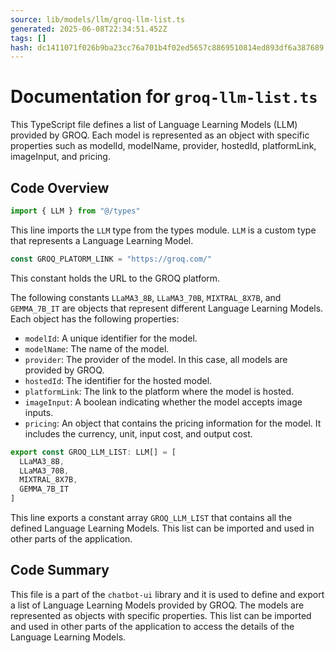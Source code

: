 ```yaml
---
source: lib/models/llm/groq-llm-list.ts
generated: 2025-06-08T22:34:51.452Z
tags: []
hash: dc1411071f026b9ba23cc76a701b4f02ed5657c8869510814ed893df6a387689
---
```


# Documentation for `groq-llm-list.ts`

This TypeScript file defines a list of Language Learning Models (LLM) provided by GROQ. Each model is represented as an object with specific properties such as modelId, modelName, provider, hostedId, platformLink, imageInput, and pricing.

## Code Overview

```ts
import { LLM } from "@/types"
```
This line imports the `LLM` type from the types module. `LLM` is a custom type that represents a Language Learning Model.

```ts
const GROQ_PLATORM_LINK = "https://groq.com/"
```
This constant holds the URL to the GROQ platform.

The following constants `LLaMA3_8B`, `LLaMA3_70B`, `MIXTRAL_8X7B`, and `GEMMA_7B_IT` are objects that represent different Language Learning Models. Each object has the following properties:

- `modelId`: A unique identifier for the model.
- `modelName`: The name of the model.
- `provider`: The provider of the model. In this case, all models are provided by GROQ.
- `hostedId`: The identifier for the hosted model.
- `platformLink`: The link to the platform where the model is hosted.
- `imageInput`: A boolean indicating whether the model accepts image inputs.
- `pricing`: An object that contains the pricing information for the model. It includes the currency, unit, input cost, and output cost.

```ts
export const GROQ_LLM_LIST: LLM[] = [
  LLaMA3_8B,
  LLaMA3_70B,
  MIXTRAL_8X7B,
  GEMMA_7B_IT
]
```
This line exports a constant array `GROQ_LLM_LIST` that contains all the defined Language Learning Models. This list can be imported and used in other parts of the application.

## Code Summary

This file is a part of the `chatbot-ui` library and it is used to define and export a list of Language Learning Models provided by GROQ. The models are represented as objects with specific properties. This list can be imported and used in other parts of the application to access the details of the Language Learning Models.